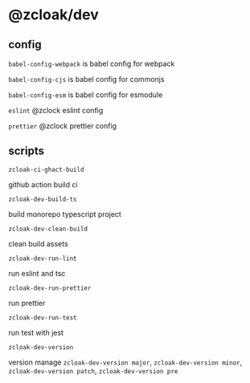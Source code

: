 # @zcloak/dev

## config

`babel-config-webpack` is babel config for webpack

`babel-config-cjs` is babel config for commonjs

`babel-config-esm` is babel config for esmodule

`eslint` @zclock eslint config

`prettier` @zclock prettier config

## scripts

`zcloak-ci-ghact-build`

github action build ci

`zcloak-dev-build-ts`

build monorepo typescript project

`zcloak-dev-clean-build`

clean build assets

`zcloak-dev-run-lint`

run eslint and tsc

`zcloak-dev-run-prettier`

run prettier

`zcloak-dev-run-test`

run test with jest

`zcloak-dev-version`

version manage `zcloak-dev-version major`, `zcloak-dev-version minor`, `zcloak-dev-version patch`, `zcloak-dev-version pre`
